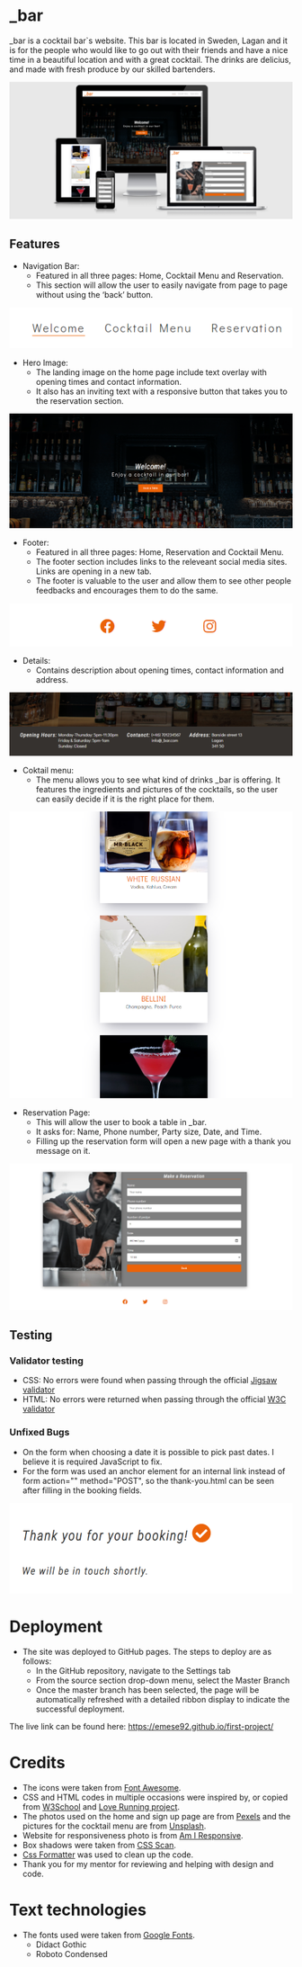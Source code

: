 # _bar
_bar is a cocktail bar`s website. This bar is located in Sweden, Lagan and it is for the people who would like to go out with their friends and have a nice time in a beautiful location and with a great cocktail. The drinks are delicius, and made with fresh produce by our skilled bartenders.

![Site responsiveness](/assets/images/responsive1.png)

## Features
 * Navigation Bar: 
    - Featured in all three pages: Home, Cocktail Menu and Reservation.
    - This section will allow the user to easily navigate from page to page without using the ‘back’ button.

![Navigation](/assets/images/navigation.png)

 * Hero Image:
    - The landing image on the home page include text overlay with opening times and contact information.
    - It also has an inviting text with a responsive button that takes you to the reservation section. 

![Hero Image](/assets/images/hero-image.png)
    
 * Footer:
    - Featured in all three pages: Home, Reservation and Cocktail Menu.
    - The footer section includes links to the releveant social media sites. Links are opening in a new tab.
    - The footer is valuable to the user and allow them to see other people feedbacks and encourages them to do the same.

![Footer](/assets/images/footer.png)
    
 * Details:
    - Contains description about opening times, contact information and address.

![About](/assets/images/details.png) 

 * Coktail menu:
    - The menu allows you to see what kind of drinks _bar is offering. It features the ingredients and pictures of the cocktails, so the user can easily decide if it is the right place for them.

![Coktail menu](/assets/images/cocktail.png)
    
 * Reservation Page:
    - This will allow the user to book a table in _bar.
    - It asks for: Name, Phone number, Party size, Date, and Time.
    - Filling up the reservation form will open a new page with a thank you message on it.

![Reservation](/assets/images/reserv.png)

## Testing

 ### Validator testing
 * CSS: No errors were found when passing through the official [Jigsaw  validator](https://jigsaw.w3.org/css-validator/validator?uri=https%3A%2F%2Femese92.github.io%2Ffirst-project%2Fform.html&profile=css3svg&usermedium=all&warning=1&vextwarning=&lang=sv)
 * HTML: No errors were returned when passing through the official [W3C validator](https://validator.w3.org/nu/?doc=https%3A%2F%2Femese92.github.io%2Ffirst-project%2Findex.html)

 ### Unfixed Bugs
 * On the form when choosing a date it is possible to pick past dates. I believe it is required JavaScript to fix.
 * For the form was used an anchor element for an internal link instead of form action="" method="POST", so the thank-you.html can be seen after filling in the booking fields.

![thank-you](/assets/images/thankyou.png)

# Deployment
   * The site was deployed to GitHub pages. The steps to deploy are as follows:
      - In the GitHub repository, navigate to the Settings tab
      - From the source section drop-down menu, select the Master Branch
      - Once the master branch has been selected, the page will be automatically refreshed with a detailed ribbon display to indicate the successful deployment.

The live link can be found here: https://emese92.github.io/first-project/

# Credits
- The icons were taken from [Font Awesome](https://fontawesome.com/v5.15/icons/check-circle?style=solid).
- CSS and HTML codes in multiple occasions were inspired by, or copied from [W3School](https://www.w3schools.com/css/default.asp) and [Love Running project](https://github.com/Emese92/love-running.git).
- The photos used on the home and sign up page are from [Pexels](https://www.pexels.com/sv-se/) and the pictures for the cocktail menu are from [Unsplash](https://unsplash.com/).
- Website for responsiveness photo is from [Am I Responsive](http://ami.responsivedesign.is/#).
- Box shadows were taken from [CSS Scan](https://getcssscan.com/css-box-shadow-examples).
- [Css Formatter](https://webformatter.com/css) was used to clean up the code.
- Thank you for my mentor for reviewing and helping with design and code.

# Text technologies
- The fonts used were taken from [Google Fonts](https://fonts.google.com/).
   - Didact Gothic
   - Roboto Condensed
